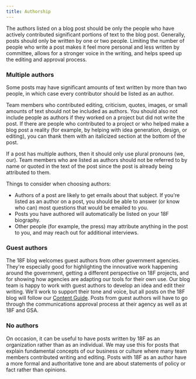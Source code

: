 ```yaml
---
title: Authorship
---
```


The authors listed on a blog post should be only the people who have
actively contributed significant portions of text to the blog post.
Generally, posts should only be written by one or two people. Limiting
the number of people who write a post makes it feel more personal and
less written by committee, allows for a stronger voice in the writing,
and helps speed up the editing and approval process.

### Multiple authors

Some posts may have significant amounts of text written by more than two people, in which case every contributor should be listed as an author.

Team members who contributed editing, criticism, quotes, images, or
small amounts of text should not be included as authors. You should also
not include people as authors if they worked on a project but did not
write the post. If there are people who contributed to a project or who
helped make a blog post a reality (for example, by helping with idea
generation, design, or editing), you can thank them with an italicized
section at the bottom of the post.

If a post has multiple authors, then it should only use plural pronouns
(we, our). Team members who are listed as authors should not be referred
to by name or quoted in the text of the post since the post is already
being attributed to them.

Things to consider when choosing authors:

-   Authors of a post are likely to get emails about that subject. If you're listed as an author on a post, you should be able to answer (or know who can) most questions that would be emailed to you.
-   Posts you have authored will automatically be listed on your 18F biography.
-   Other people (for example, the press) may attribute anything in the post to you, and may reach out for additional interviews.

### Guest authors

The 18F blog welcomes guest authors from other government agencies. They're especially good for highlighting the innovative work happening
around the government, getting a different perspective on 18F projects,
and for showing how agencies are adapting our tools for their own use.
Our blog team is happy to work with guest authors to develop
an idea and edit their writing. We'll work to support their tone and
voice, but all posts on the 18F blog will follow our [Content
Guide](https://pages.18f.gov/content-guide/). Posts from guest authors
will have to go through the communications approval process at their
agency as well as at 18F and GSA.

### No authors

On occasion, it can be useful to have posts written by 18F as an
organization rather than as an individual. We may use this for posts
that explain fundamental concepts of our business or culture where many
team members contributed writing and editing. Posts with 18F as an
author have a more formal and authoritative tone and are about
statements of policy or fact rather than opinions.
